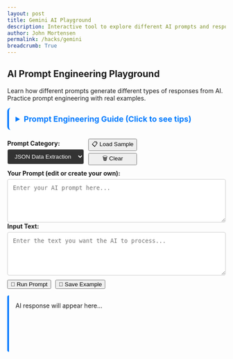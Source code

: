 ```yaml
---
layout: post
title: Gemini AI Playground
description: Interactive tool to explore different AI prompts and response formats
author: John Mortensen
permalink: /hacks/gemini
breadcrumb: True
---
```


## AI Prompt Engineering Playground

Learn how different prompts generate different types of responses from AI. Practice prompt engineering with real examples.

<style>
.controls {
    margin: 10px 0;
    display: flex;
    gap: 10px;
    flex-wrap: wrap;
    align-items: center;
}

.control-group {
    display: flex;
    flex-direction: column;
    gap: 5px;
}

label {
    font-weight: bold;
    font-size: 14px;
}

select {
    padding: 8px 12px;
    border-radius: 4px;
    border: 1px solid #ccc;
    color: white;
    background-color: #333;
}

textarea {
    width: 100%;
    min-height: 100px;
    padding: 12px;
    border: 1px solid #ccc;
    border-radius: 4px;
    font-family: monospace;
    resize: vertical;
}

#output {
    padding: 15px;
    border-left: 4px solid #007bff;
    border-radius: 4px;
    margin-top: 15px;
    min-height: 100px;
    word-wrap: break-word;
    overflow-wrap: break-word;
}

.sample-prompts {
    display: none;
}
</style>

<details style="padding: 15px; border-radius: 8px; margin-bottom: 20px; border-left: 4px solid #007bff;">
  <summary style="cursor: pointer; font-weight: bold; color: #007bff; font-size: 18px;">Prompt Engineering Guide (Click to see tips)</summary>
  <div style="margin-top: 10px;">
    <h4>What is Prompt Engineering?</h4>
    <p>Prompt engineering is the practice of designing effective prompts to get better AI responses. The way you ask determines the quality of the answer.</p>

    <h4>Response Types:</h4>
    <ul>
      <li><strong>JSON Data:</strong> Structured responses for citations, data extraction, form filling</li>
      <li><strong>Analysis Text:</strong> Readable feedback for writing, research, explanations</li>
      <li><strong>Creative Writing:</strong> Stories, poems, creative content</li>
      <li><strong>Code Generation:</strong> Programming solutions and examples</li>
    </ul>
    
    <h4>Prompt Tips:</h4>
    <ul>
      <li>Be specific about the format you want (JSON, paragraph, list, etc.)</li>
      <li>Provide examples of desired output</li>
      <li>Use clear, direct language</li>
      <li>Break complex tasks into steps</li>
    </ul>
  </div>
</details>

<div class="controls">
    <div class="control-group">
        <label for="promptType">Prompt Category:</label>
        <select id="promptType">
            <option value="json-extraction">JSON Data Extraction</option>
            <option value="writing-analysis">Writing Analysis</option>
            <option value="creative">Creative Writing</option>
            <option value="code-help">Code Generation</option>
            <option value="research">Research Assistant</option>
        </select>
    </div>
    <div class="control-group">
        <button id="loadSample" class="iridescent flex-1 text-white text-center py-2 rounded-lg font-semibold transition">📋 Load Sample</button>
        <button id="clearAll" class="iridescent flex-1 text-white text-center py-2 rounded-lg font-semibold transition">🗑️ Clear</button>
    </div>
</div>

<div class="control-group">
    <label for="promptInput">Your Prompt (edit or create your own):</label>
    <textarea id="promptInput" placeholder="Enter your AI prompt here..."></textarea>
</div>

<div class="control-group">
    <label for="textInput">Input Text:</label>
    <textarea id="textInput" placeholder="Enter the text you want the AI to process..."></textarea>
</div>

<div class="controls">
    <button id="runPrompt" class="iridescent flex-1 text-white text-center py-2 rounded-lg font-semibold transition">🚀 Run Prompt</button>
    <button id="saveExample" class="iridescent flex-1 text-white text-center py-2 rounded-lg font-semibold transition">💾 Save Example</button>
</div>

<div id="status-message" style="margin: 10px 0; padding: 8px; border-radius: 4px; display: none;"></div>
<div id="output">AI response will appear here...</div>

<!-- Hidden sample prompts and data -->
<div class="sample-prompts" data-type="json-extraction">
    <div data-prompt="Extract key information from this text and format as JSON with keys: main_topic, key_points, sentiment, word_count" 
         data-text="Artificial intelligence is revolutionizing education through personalized learning experiences. Students can now receive customized feedback and adaptive content that matches their learning pace. However, concerns about data privacy and the digital divide remain significant challenges that educators must address."></div>
    <div data-prompt="Create a JSON citation from this quote with keys: author, quote, source, year, context" 
         data-text="Innovation distinguishes between a leader and a follower. This was said during a Stanford commencement speech in 2005."></div>
    <div data-prompt="Analyze this code snippet and return JSON with keys: language, purpose, complexity_level, suggestions" 
         data-text="function calculateTotal(items) { let sum = 0; for(let i = 0; i < items.length; i++) { sum += items[i].price; } return sum; }"></div>
</div>

<div class="sample-prompts" data-type="writing-analysis">
    <div data-prompt="Analyze this writing for academic quality. Check for thesis clarity, evidence support, and organization. Provide specific feedback." 
         data-text="Climate change is bad. Many scientists think it's happening. We should do something about it. There are lots of causes like cars and factories. People need to change their behavior."></div>
    <div data-prompt="Review this paragraph for APA style compliance and suggest improvements for citations and references." 
         data-text="Recent studies show that meditation improves focus. Dr. Smith found that students who meditated performed better on tests. This research was published last year and supports the idea that mindfulness helps learning."></div>
    <div data-prompt="Evaluate this essay introduction for hook effectiveness, background information, and thesis statement strength." 
         data-text="Technology has changed education. In the past, students learned from books. Now they use computers and tablets. This essay will discuss how technology affects learning in schools today."></div>
</div>

<div class="sample-prompts" data-type="creative">
    <div data-prompt="Write a short story (150-200 words) that incorporates these elements in a meaningful way:" 
         data-text="Elements: a mysterious library, a student under pressure, an unexpected discovery"></div>
    <div data-prompt="Create a poem in the style of a haiku series that captures the essence of this concept:" 
         data-text="Concept: the feeling of understanding a difficult concept for the first time"></div>
    <div data-prompt="Write a dialogue between two characters discussing this topic, showing different perspectives:" 
         data-text="Topic: whether AI should be allowed in creative writing classes"></div>
</div>

<div class="sample-prompts" data-type="code-help">
    <div data-prompt="Create a Python function that solves this problem. Include comments and error handling:" 
         data-text="Problem: Calculate the average grade from a list of student scores, ignoring any invalid entries"></div>
    <div data-prompt="Write JavaScript code to implement this feature with proper DOM manipulation:" 
         data-text="Feature: A button that toggles between light and dark themes on a webpage"></div>
    <div data-prompt="Explain this code and suggest improvements for readability and efficiency:" 
         data-text="def find_max(lst): m = lst[0]; [m := x if x > m else m for x in lst]; return m"></div>
</div>

<div class="sample-prompts" data-type="research">
    <div data-prompt="Research this topic and provide key facts, current trends, and reliable sources to explore further:" 
         data-text="Topic: The impact of social media on teenage mental health"></div>
    <div data-prompt="Fact-check this claim and provide evidence for or against it with source suggestions:" 
         data-text="Claim: Students learn better when they take handwritten notes compared to typing on laptops"></div>
    <div data-prompt="Compare and contrast these two approaches, providing pros, cons, and research evidence:" 
         data-text="Approaches: Traditional lecture-based teaching vs. project-based learning in STEM education"></div>
</div>

<script type="module">
import { queryGemini } from '{{ site.baseurl }}/assets/js/api/gemini.js';

document.addEventListener("DOMContentLoaded", function() {
    
    // Load initial sample
    loadSampleForCategory();
    
    // Status message helper
    function showStatusMessage(message, type) {
        const statusDiv = document.getElementById("status-message");
        statusDiv.textContent = message;
        statusDiv.style.display = "block";

        switch(type) {
            case "success":
                statusDiv.style.backgroundColor = "#d4edda";
                statusDiv.style.color = "#155724";
                statusDiv.style.border = "1px solid #c3e6cb";
                break;
            case "error":
                statusDiv.style.backgroundColor = "#f8d7da";
                statusDiv.style.color = "#721c24";
                statusDiv.style.border = "1px solid #f5c6cb";
                break;
            case "info":
                statusDiv.style.backgroundColor = "#d1ecf1";
                statusDiv.style.color = "#0c5460";
                statusDiv.style.border = "1px solid #bee5eb";
                break;
        }

        setTimeout(() => {
            statusDiv.style.display = "none";
        }, 3000);
    }

    // Load sample when category changes
    document.getElementById("promptType").onchange = loadSampleForCategory;
    
    // Load sample button
    document.getElementById("loadSample").onclick = loadSampleForCategory;
    
    function loadSampleForCategory() {
        const category = document.getElementById("promptType").value;
        const samples = document.querySelectorAll(`.sample-prompts[data-type="${category}"] div[data-prompt]`);
        
        if (samples.length > 0) {
            const randomIndex = Math.floor(Math.random() * samples.length);
            const sample = samples[randomIndex];
            
            document.getElementById("promptInput").value = sample.getAttribute('data-prompt');
            document.getElementById("textInput").value = sample.getAttribute('data-text');
            
            showStatusMessage(`📋 Loaded ${category} example`, "info");
        }
    }
    
    // Clear all fields
    document.getElementById("clearAll").onclick = function() {
        document.getElementById("promptInput").value = "";
        document.getElementById("textInput").value = "";
        document.getElementById("output").textContent = "AI response will appear here...";
        showStatusMessage("🗑️ Cleared all fields", "info");
    };
    
    // Run the prompt
    document.getElementById("runPrompt").onclick = function() {
        const prompt = document.getElementById("promptInput").value.trim();
        const text = document.getElementById("textInput").value.trim();
        const category = document.getElementById("promptType").value;
        const outputDiv = document.getElementById("output");
        
        if (!prompt || !text) {
            showStatusMessage("⚠️ Please enter both a prompt and input text", "error");
            return;
        }
        
        outputDiv.textContent = "🤔 AI is thinking...";
        
        // Determine if we need JSON parsing based on category
        const needsJSON = category === 'json-extraction';
        
        queryGemini({
            prompt: prompt,
            text: text,
            parseJSON: needsJSON
        })
        .then(result => {
            if (needsJSON) {
                // Display formatted JSON
                outputDiv.innerHTML = `<pre style="background: #f8f9fa; padding: 10px; border-radius: 4px; overflow-x: auto;"><code>${JSON.stringify(result, null, 2)}</code></pre>`;
            } else {
                // Display as formatted text (handle both raw responses and success/text responses)
                const responseText = result.text || result.response || JSON.stringify(result, null, 2);
                outputDiv.innerHTML = `<div style="line-height: 1.6;">${responseText.replace(/\n/g, '<br>')}</div>`;
            }
            showStatusMessage("✅ Prompt executed successfully!", "success");
        })
        .catch(error => {
            outputDiv.textContent = "❌ Error occurred";
            showStatusMessage("Error: " + error.message, "error");
        });
    };
    
    // Save example
    document.getElementById("saveExample").onclick = function() {
        const prompt = document.getElementById("promptInput").value.trim();
        const text = document.getElementById("textInput").value.trim();
        const category = document.getElementById("promptType").value;
        
        if (!prompt || !text) {
            showStatusMessage("⚠️ Nothing to save - please enter prompt and text first", "error");
            return;
        }
        
        const savedExample = {
            category: category,
            prompt: prompt,
            text: text,
            timestamp: new Date().toISOString()
        };
        
        try {
            localStorage.setItem('gemini-playground-example', JSON.stringify(savedExample));
            showStatusMessage("💾 Example saved successfully!", "success");
        } catch (error) {
            showStatusMessage("❌ Failed to save: " + error.message, "error");
        }
    };
});
</script>